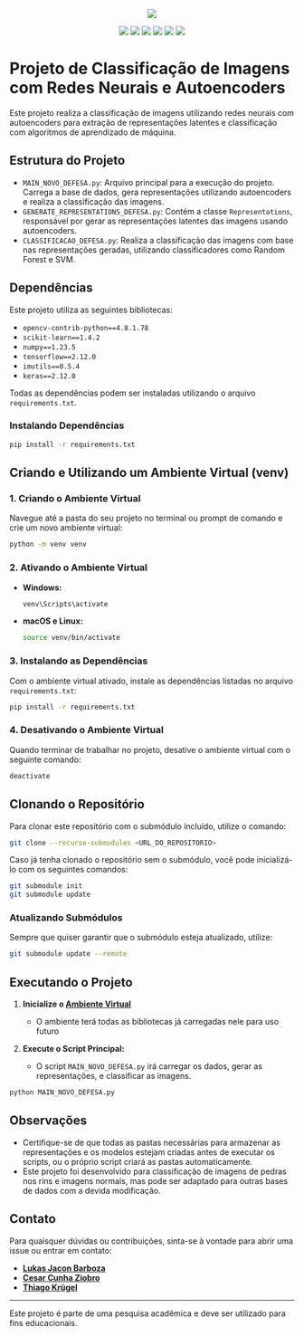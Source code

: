 <p align="center">
  <img src="https://sites.pucpr.br/enade/wp-content/uploads/sites/20/2021/06/logo-pucpr.png"/>
</p>

<p align="center">
  <img src="https://img.shields.io/badge/python-3670A0?style=for-the-badge&logo=python&logoColor=ffdd54"/>
  <img src="https://img.shields.io/badge/TensorFlow-%23FF6F00.svg?style=for-the-badge&logo=TensorFlow&logoColor=white"/>
  <img src="https://img.shields.io/badge/SciPy-%230C55A5.svg?style=for-the-badge&logo=scipy&logoColor=%white"/>
  <img src="https://img.shields.io/badge/scikit--learn-%23F7931E.svg?style=for-the-badge&logo=scikit-learn&logoColor=white"/>
  <img src="https://img.shields.io/badge/numpy-%23013243.svg?style=for-the-badge&logo=numpy&logoColor=white"/>
  <img src="https://img.shields.io/badge/Matplotlib-%23ffffff.svg?style=for-the-badge&logo=Matplotlib&logoColor=black"/>
</p>


# Projeto de Classificação de Imagens com Redes Neurais e Autoencoders

Este projeto realiza a classificação de imagens utilizando redes neurais com autoencoders para extração de representações latentes e classificação com algoritmos de aprendizado de máquina.

## Estrutura do Projeto

- `MAIN_NOVO_DEFESA.py`: Arquivo principal para a execução do projeto. Carrega a base de dados, gera representações utilizando autoencoders e realiza a classificação das imagens.
- `GENERATE_REPRESENTATIONS_DEFESA.py`: Contém a classe `Representations`, responsável por gerar as representações latentes das imagens usando autoencoders.
- `CLASSIFICACAO_DEFESA.py`: Realiza a classificação das imagens com base nas representações geradas, utilizando classificadores como Random Forest e SVM.

## Dependências

Este projeto utiliza as seguintes bibliotecas:

- `opencv-contrib-python==4.8.1.78`
- `scikit-learn==1.4.2`
- `numpy==1.23.5`
- `tensorflow==2.12.0`
- `imutils==0.5.4`
- `keras==2.12.0`

Todas as dependências podem ser instaladas utilizando o arquivo `requirements.txt`.

### Instalando Dependências

```bash
pip install -r requirements.txt
```

## Criando e Utilizando um Ambiente Virtual (venv)

### 1. Criando o Ambiente Virtual

Navegue até a pasta do seu projeto no terminal ou prompt de comando e crie um novo ambiente virtual:

```bash
python -m venv venv
```

### 2. Ativando o Ambiente Virtual

- **Windows:**

  ```bash
  venv\Scripts\activate
  ```

- **macOS e Linux:**

  ```bash
  source venv/bin/activate
  ```

### 3. Instalando as Dependências

Com o ambiente virtual ativado, instale as dependências listadas no arquivo `requirements.txt`:

```bash
pip install -r requirements.txt
```

### 4. Desativando o Ambiente Virtual

Quando terminar de trabalhar no projeto, desative o ambiente virtual com o seguinte comando:

```bash
deactivate
```

## Clonando o Repositório

Para clonar este repositório com o submódulo incluído, utilize o comando:

```bash
git clone --recurse-submodules <URL_DO_REPOSITORIO>
```

Caso já tenha clonado o repositório sem o submódulo, você pode inicializá-lo com os seguintes comandos:

```bash
git submodule init
git submodule update
```

### Atualizando Submódulos

Sempre que quiser garantir que o submódulo esteja atualizado, utilize:

```bash
git submodule update --remote
```

## Executando o Projeto

1. **Inicialize o [Ambiente Virtual](#2-ativando-o-ambiente-virtual)**
   - O ambiente terá todas as bibliotecas já carregadas nele para uso futuro

2. **Execute o Script Principal:**
   - O script `MAIN_NOVO_DEFESA.py` irá carregar os dados, gerar as representações, e classificar as imagens.

```bash
python MAIN_NOVO_DEFESA.py
```

## Observações

- Certifique-se de que todas as pastas necessárias para armazenar as representações e os modelos estejam criadas antes de executar os scripts, ou o próprio script criará as pastas automaticamente.
- Este projeto foi desenvolvido para classificação de imagens de pedras nos rins e imagens normais, mas pode ser adaptado para outras bases de dados com a devida modificação.

## Contato

Para quaisquer dúvidas ou contribuições, sinta-se à vontade para abrir uma issue ou entrar em contato:

- **[Lukas Jacon Barboza](mailto:lukas.barboza@pucpr.edu.br)**
- **[Cesar Cunha Ziobro](mailto:cesar.ziobro@pucpr.edu.br)**
- **[Thiago Krügel](mailto:thiago.krugel@pucpr.edu.br)**


---

Este projeto é parte de uma pesquisa acadêmica e deve ser utilizado para fins educacionais.
